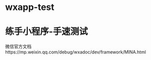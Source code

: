 # wxapp-test
<h1>练手小程序-手速测试</h1>
<text>微信官方文档</text>
<html>https://mp.weixin.qq.com/debug/wxadoc/dev/framework/MINA.html</html>
